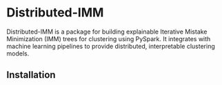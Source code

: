 # Distributed-IMM

Distributed-IMM is a package for building explainable Iterative Mistake Minimization (IMM) trees for clustering using PySpark. It integrates with machine learning pipelines to provide distributed, interpretable clustering models.

## Installation